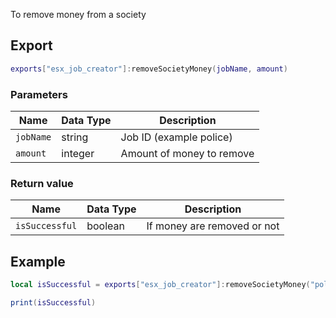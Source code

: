 To remove money from a society

## Export
``` lua
exports["esx_job_creator"]:removeSocietyMoney(jobName, amount)
```

### Parameters

| Name              | Data Type | Description                 |
| -                 | -         | -                 |
| `jobName`         | string    | Job ID (example police)  |
| `amount`         | integer    | Amount of money to remove |

### Return value
| Name              | Data Type | Description                                       |
| -                 | -         | -                                                 |
| `isSuccessful`    | boolean   | If money are removed or not |

## Example
``` lua
local isSuccessful = exports["esx_job_creator"]:removeSocietyMoney("police", 5000)

print(isSuccessful)
```
